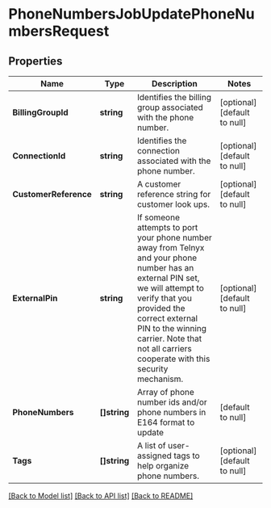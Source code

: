 # PhoneNumbersJobUpdatePhoneNumbersRequest

## Properties
Name | Type | Description | Notes
------------ | ------------- | ------------- | -------------
**BillingGroupId** | **string** | Identifies the billing group associated with the phone number. | [optional] [default to null]
**ConnectionId** | **string** | Identifies the connection associated with the phone number. | [optional] [default to null]
**CustomerReference** | **string** | A customer reference string for customer look ups. | [optional] [default to null]
**ExternalPin** | **string** | If someone attempts to port your phone number away from Telnyx and your phone number has an external PIN set, we will attempt to verify that you provided the correct external PIN to the winning carrier. Note that not all carriers cooperate with this security mechanism. | [optional] [default to null]
**PhoneNumbers** | **[]string** | Array of phone number ids and/or phone numbers in E164 format to update | [default to null]
**Tags** | **[]string** | A list of user-assigned tags to help organize phone numbers. | [optional] [default to null]

[[Back to Model list]](../README.md#documentation-for-models) [[Back to API list]](../README.md#documentation-for-api-endpoints) [[Back to README]](../README.md)

